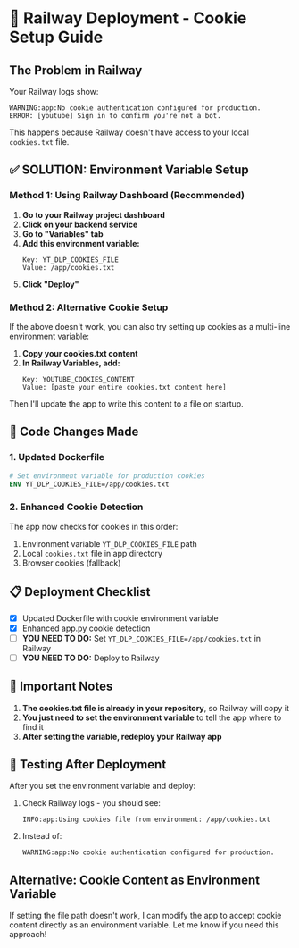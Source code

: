 # 🚀 Railway Deployment - Cookie Setup Guide

## The Problem in Railway

Your Railway logs show:

```
WARNING:app:No cookie authentication configured for production.
ERROR: [youtube] Sign in to confirm you're not a bot.
```

This happens because Railway doesn't have access to your local `cookies.txt` file.

## ✅ SOLUTION: Environment Variable Setup

### Method 1: Using Railway Dashboard (Recommended)

1. **Go to your Railway project dashboard**
2. **Click on your backend service**
3. **Go to "Variables" tab**
4. **Add this environment variable:**
   ```
   Key: YT_DLP_COOKIES_FILE
   Value: /app/cookies.txt
   ```
5. **Click "Deploy"**

### Method 2: Alternative Cookie Setup

If the above doesn't work, you can also try setting up cookies as a multi-line environment variable:

1. **Copy your cookies.txt content**
2. **In Railway Variables, add:**
   ```
   Key: YOUTUBE_COOKIES_CONTENT
   Value: [paste your entire cookies.txt content here]
   ```

Then I'll update the app to write this content to a file on startup.

## 🔧 Code Changes Made

### 1. Updated Dockerfile

```dockerfile
# Set environment variable for production cookies
ENV YT_DLP_COOKIES_FILE=/app/cookies.txt
```

### 2. Enhanced Cookie Detection

The app now checks for cookies in this order:

1. Environment variable `YT_DLP_COOKIES_FILE` path
2. Local `cookies.txt` file in app directory
3. Browser cookies (fallback)

## 📋 Deployment Checklist

- [x] Updated Dockerfile with cookie environment variable
- [x] Enhanced app.py cookie detection
- [ ] **YOU NEED TO DO:** Set `YT_DLP_COOKIES_FILE=/app/cookies.txt` in Railway
- [ ] **YOU NEED TO DO:** Deploy to Railway

## 🚨 Important Notes

1. **The cookies.txt file is already in your repository**, so Railway will copy it
2. **You just need to set the environment variable** to tell the app where to find it
3. **After setting the variable, redeploy your Railway app**

## 🧪 Testing After Deployment

After you set the environment variable and deploy:

1. Check Railway logs - you should see:
   ```
   INFO:app:Using cookies file from environment: /app/cookies.txt
   ```
2. Instead of:
   ```
   WARNING:app:No cookie authentication configured for production.
   ```

## Alternative: Cookie Content as Environment Variable

If setting the file path doesn't work, I can modify the app to accept cookie content directly as an environment variable. Let me know if you need this approach!
